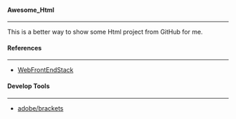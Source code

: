 #### Awesome_Html
---

This is a better way to show some Html project from GitHub for me.

#### References
---

- [WebFrontEndStack](https://github.com/unruledboy/WebFrontEndStack)

#### Develop Tools
---

- [adobe/brackets](https://github.com/adobe/brackets/releases)
